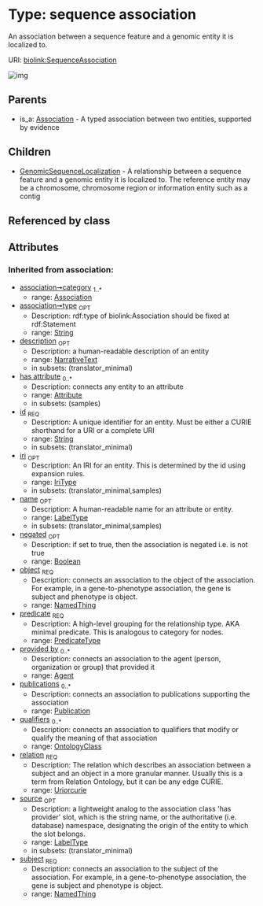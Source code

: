 
# Type: sequence association


An association between a sequence feature and a genomic entity it is localized to.

URI: [biolink:SequenceAssociation](https://w3id.org/biolink/vocab/SequenceAssociation)


![img](http://yuml.me/diagram/nofunky;dir:TB/class/[SequenceAssociation&#124;predicate(i):predicate_type;relation(i):uriorcurie;negated(i):boolean%20%3F;type(i):string%20%3F;id(i):string;iri(i):iri_type%20%3F;name(i):label_type%20%3F;description(i):narrative_text%20%3F;source(i):label_type%20%3F]^-[GenomicSequenceLocalization],[Association]^-[SequenceAssociation],[Publication],[OntologyClass],[NamedThing],[GenomicSequenceLocalization],[Attribute],[Association],[Agent])

## Parents

 *  is_a: [Association](Association.md) - A typed association between two entities, supported by evidence

## Children

 * [GenomicSequenceLocalization](GenomicSequenceLocalization.md) - A relationship between a sequence feature and a genomic entity it is localized to. The reference entity may be a chromosome, chromosome region or information entity such as a contig

## Referenced by class


## Attributes


### Inherited from association:

 * [association➞category](association_category.md)  <sub>1..*</sub>
    * range: [Association](Association.md)
 * [association➞type](association_type.md)  <sub>OPT</sub>
    * Description: rdf:type of biolink:Association should be fixed at rdf:Statement
    * range: [String](types/String.md)
 * [description](description.md)  <sub>OPT</sub>
    * Description: a human-readable description of an entity
    * range: [NarrativeText](types/NarrativeText.md)
    * in subsets: (translator_minimal)
 * [has attribute](has_attribute.md)  <sub>0..*</sub>
    * Description: connects any entity to an attribute
    * range: [Attribute](Attribute.md)
    * in subsets: (samples)
 * [id](id.md)  <sub>REQ</sub>
    * Description: A unique identifier for an entity. Must be either a CURIE shorthand for a URI or a complete URI
    * range: [String](types/String.md)
    * in subsets: (translator_minimal)
 * [iri](iri.md)  <sub>OPT</sub>
    * Description: An IRI for an entity. This is determined by the id using expansion rules.
    * range: [IriType](types/IriType.md)
    * in subsets: (translator_minimal,samples)
 * [name](name.md)  <sub>OPT</sub>
    * Description: A human-readable name for an attribute or entity.
    * range: [LabelType](types/LabelType.md)
    * in subsets: (translator_minimal,samples)
 * [negated](negated.md)  <sub>OPT</sub>
    * Description: if set to true, then the association is negated i.e. is not true
    * range: [Boolean](types/Boolean.md)
 * [object](object.md)  <sub>REQ</sub>
    * Description: connects an association to the object of the association. For example, in a gene-to-phenotype association, the gene is subject and phenotype is object.
    * range: [NamedThing](NamedThing.md)
 * [predicate](predicate.md)  <sub>REQ</sub>
    * Description: A high-level grouping for the relationship type. AKA minimal predicate. This is analogous to category for nodes.
    * range: [PredicateType](types/PredicateType.md)
 * [provided by](provided_by.md)  <sub>0..*</sub>
    * Description: connects an association to the agent (person, organization or group) that provided it
    * range: [Agent](Agent.md)
 * [publications](publications.md)  <sub>0..*</sub>
    * Description: connects an association to publications supporting the association
    * range: [Publication](Publication.md)
 * [qualifiers](qualifiers.md)  <sub>0..*</sub>
    * Description: connects an association to qualifiers that modify or qualify the meaning of that association
    * range: [OntologyClass](OntologyClass.md)
 * [relation](relation.md)  <sub>REQ</sub>
    * Description: The relation which describes an association between a subject and an object in a more granular manner. Usually this is a term from Relation Ontology, but it can be any edge CURIE.
    * range: [Uriorcurie](types/Uriorcurie.md)
 * [source](source.md)  <sub>OPT</sub>
    * Description: a lightweight analog to the association class 'has provider' slot, which is the string name, or the authoritative (i.e. database) namespace, designating the origin of the entity to which the slot belongs.
    * range: [LabelType](types/LabelType.md)
    * in subsets: (translator_minimal)
 * [subject](subject.md)  <sub>REQ</sub>
    * Description: connects an association to the subject of the association. For example, in a gene-to-phenotype association, the gene is subject and phenotype is object.
    * range: [NamedThing](NamedThing.md)
